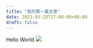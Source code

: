 ```yaml
--- 
title: "我的第一篇文章"
date: 2023-03-25T17:00:00+08:00
draft: false
---
```


Hello World
![](https://c.tenor.com/x8v1oNUOmg4AAAAd/rickroll-roll.gif)